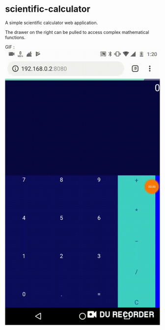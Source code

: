 # scientific-calculator
A simple scientific calculator web application.

The drawer on the right can be pulled to access complex mathematical functions.

GIF : 
![](https://github.com/nishanth-bs/scientific-calculator/blob/master/sci-calc.gif)

